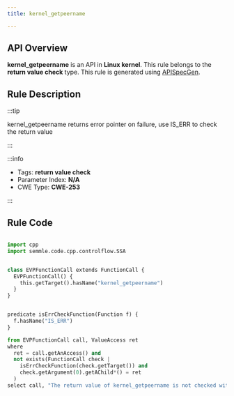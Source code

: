 ```yaml
---
title: kernel_getpeername

---
```



## API Overview
**kernel_getpeername** is an API in **Linux kernel**. This rule belongs to the **return value check** type. This rule is generated using [APISpecGen](../../tools/APISpecGen).
## Rule Description

:::tip

kernel_getpeername returns error pointer on failure, use IS_ERR to check the return value

:::

:::info

- Tags: **return value check**
- Parameter Index: **N/A**
- CWE Type: **CWE-253**

:::

## Rule Code
```python

import cpp
import semmle.code.cpp.controlflow.SSA


class EVPFunctionCall extends FunctionCall {
  EVPFunctionCall() {
    this.getTarget().hasName("kernel_getpeername")
  }
}


predicate isErrCheckFunction(Function f) {
  f.hasName("IS_ERR") 
}

from EVPFunctionCall call, ValueAccess ret
where
  ret = call.getAnAccess() and
  not exists(FunctionCall check |
    isErrCheckFunction(check.getTarget()) and
    check.getArgument(0).getAChild*() = ret
  )
select call, "The return value of kernel_getpeername is not checked with IS_ERR."
    
```